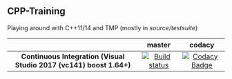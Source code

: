 ## CPP-Training

Playing around with C++11/14 and TMP (mostly in *source/testsuite*)

|     |  master | codacy |
|:---:|:-------:|:------:|
|**Continuous Integration (Visual Studio 2017 (vc141) boost 1.64+)**|[![Build status](https://ci.appveyor.com/api/projects/status/okwmk7s0eqq67q8o?svg=true)](https://ci.appveyor.com/project/Dllieu/cpp-training)|[![Codacy Badge](https://api.codacy.com/project/badge/Grade/574e9fee9bf544ed9eab398e7f03c282)](https://www.codacy.com/app/molina-stephan/cpp_training?utm_source=github.com&amp;utm_medium=referral&amp;utm_content=Dllieu/cpp_training&amp;utm_campaign=Badge_Grade)|
